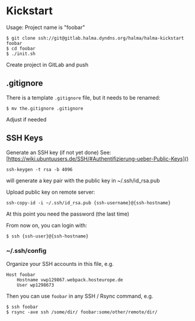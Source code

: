 # Kickstart

Usage: Project name is "foobar"

```
$ git clone ssh://git@gitlab.halma.dyndns.org/halma/halma-kickstart foobar
$ cd foobar
$ ./init.sh
```

Create project in GitLab and push


## .gitignore

There is a template `.gitignore` file, but it needs to be renamed:

```
$ mv the.gitignore .gitignore
```

Adjust if needed



## SSH Keys

Generate an SSH key (if not yet done)
See: [https://wiki.ubuntuusers.de/SSH/#Authentifizierung-ueber-Public-Keys]()

```
ssh-keygen -t rsa -b 4096
```

will generate a key pair with the public key in ~/.ssh/id_rsa.pub

Upload public key on remote server:

```
ssh-copy-id -i ~/.ssh/id_rsa.pub {ssh-username}@{ssh-hostname}
```
At this point you need the password (the last time)

From now on, you can login with:

```
$ ssh {ssh-user}@{ssh-hostname}
```

### ~/.ssh/config

Organize your SSH accounts in this file, e.g.

```
Host foobar
	Hostname vwp129867.webpack.hosteurope.de
	User wp1298673
```

Then you can use `foobar` in any SSH / Rsync command, e.g.

```
$ ssh foobar
$ rsync -ave ssh /some/dir/ foobar:some/other/remote/dir/
```

